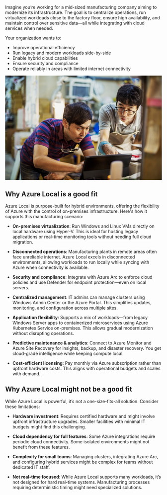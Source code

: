 Imagine you’re working for a mid-sized manufacturing company aiming to modernize its infrastructure. The goal is to centralize operations, run virtualized workloads close to the factory floor, ensure high availability, and maintain control over sensitive data—all while integrating with cloud services when needed.

Your organization wants to:

- Improve operational efficiency
- Run legacy and modern workloads side-by-side
- Enable hybrid cloud capabilities
- Ensure security and compliance
- Operate reliably in areas with limited internet connectivity

![A photograph of two people using a tablet in a workshop surrounded by tools and equipment.](../media/factory.png)

## Why Azure Local is a good fit

Azure Local is purpose-built for hybrid environments, offering the flexibility of Azure with the control of on-premises infrastructure. Here's how it supports this manufacturing scenario:

- **On-premises virtualization**: Run Windows and Linux VMs directly on local hardware using Hyper-V. This is ideal for hosting legacy applications or real-time monitoring tools without needing full cloud migration.

- **Disconnected operations**: Manufacturing plants in remote areas often face unreliable internet. Azure Local excels in disconnected environments, allowing workloads to run locally while syncing with Azure when connectivity is available.

- **Security and compliance**: Integrate with Azure Arc to enforce cloud policies and use Defender for endpoint protection—even on local servers.

- **Centralized management**: IT admins can manage clusters using Windows Admin Center or the Azure Portal. This simplifies updates, monitoring, and configuration across multiple sites.

- **Application flexibility**: Supports a mix of workloads—from legacy Windows Server apps to containerized microservices using Azure Kubernetes Service on-premises. This allows gradual modernization without disrupting operations.

- **Predictive maintenance & analytics**: Connect to Azure Monitor and Azure Site Recovery for insights, backup, and disaster recovery. You get cloud-grade intelligence while keeping compute local.

- **Cost-efficient licensing**: Pay monthly via Azure subscription rather than upfront hardware costs. This aligns with operational budgets and scales with demand.

## Why Azure Local might not be a good fit

While Azure Local is powerful, it’s not a one-size-fits-all solution. Consider these limitations:

- **Hardware investment**: Requires certified hardware and might involve upfront infrastructure upgrades. Smaller facilities with minimal IT budgets might find this challenging.

- **Cloud dependency for full features**: Some Azure integrations require periodic cloud connectivity. Some isolated environments might not benefit from these features.

- **Complexity for small teams**: Managing clusters, integrating Azure Arc, and configuring hybrid services might be complex for teams without dedicated IT staff.

- **Not real-time focused**: While Azure Local supports many workloads, it’s not designed for hard real-time systems. Manufacturing processes requiring deterministic timing might need specialized solutions.